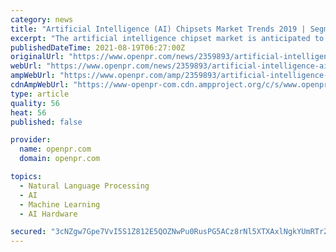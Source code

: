 ```yaml
---
category: news
title: "Artificial Intelligence (AI) Chipsets Market Trends 2019 | Segmentation, Outlook, Industry Report to 2025"
excerpt: "The artificial intelligence chipset market is anticipated to grow at 30 8 CAGR during the forecast period The market is driven by the advancement in technology in computing technologies and the growing trend of automation AI chipsets are silicon based"
publishedDateTime: 2021-08-19T06:27:00Z
originalUrl: "https://www.openpr.com/news/2359893/artificial-intelligence-ai-chipsets-market-trends-2019"
webUrl: "https://www.openpr.com/news/2359893/artificial-intelligence-ai-chipsets-market-trends-2019"
ampWebUrl: "https://www.openpr.com/amp/2359893/artificial-intelligence-ai-chipsets-market-trends-2019"
cdnAmpWebUrl: "https://www-openpr-com.cdn.ampproject.org/c/s/www.openpr.com/amp/2359893/artificial-intelligence-ai-chipsets-market-trends-2019"
type: article
quality: 56
heat: 56
published: false

provider:
  name: openpr.com
  domain: openpr.com

topics:
  - Natural Language Processing
  - AI
  - Machine Learning
  - AI Hardware

secured: "3cNZgw7Gpe7VvI5S1Z812E5QOZNwPu0RusPG5ACz8rNl5XTXAxlNgkYUmRTrZMmtbi+XYaVtuctZxDe7uGJmUnQwdUyG8ArBPLT7J+KLg1ZptmCZHQtAEpum4EhXbva+gbO5zpZJb6EilKM0AC6753H1VCGkRyHWUPKA+Q7zCOeywpoIsu6qebalsCOMAbT/CvWTERAwKJdRa/MKdh3Z9ZPfH4N3CVqeGe458GoYsyZxkadHqr9TSB3tm2sQ14yGWMuw3sGOzdx1tzPbKFABxFAeZ46LqtD1e+9N2vtsUgnxYXrAhcMz+4f5Q0olGtjPTxjROh+a9S/ykoLBL3mtkOKQHsnoXrEzaVLrX2utYkA=;C7PzMweAP5lWADvN2hqQUQ=="
---
```


